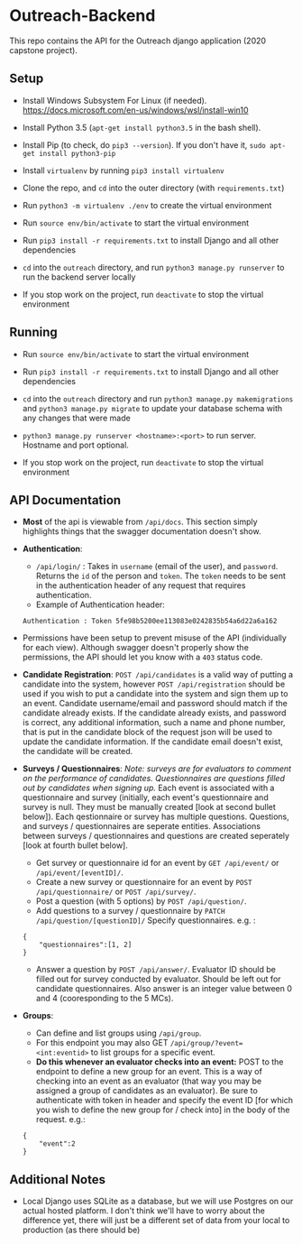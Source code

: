 # Outreach-Backend

This repo contains the API for the Outreach django application (2020 capstone project).

## Setup
+ Install Windows Subsystem For Linux (if needed).
https://docs.microsoft.com/en-us/windows/wsl/install-win10

+ Install Python 3.5 (`apt-get install python3.5` in the bash shell).

+ Install Pip (to check, do `pip3 --version`). If you don't have it, `sudo apt-get install python3-pip`

+ Install `virtualenv` by running `pip3 install virtualenv`

+ Clone the repo, and `cd` into the outer directory (with `requirements.txt`)

+ Run `python3 -m virtualenv ./env` to create the virtual environment

+ Run `source env/bin/activate` to start the virtual environment

+ Run `pip3 install -r requirements.txt` to install Django and all other dependencies

+ `cd` into the `outreach` directory, and run `python3 manage.py runserver` to run the backend server locally

+ If you stop work on the project, run `deactivate` to stop the virtual environment

## Running
+ Run `source env/bin/activate` to start the virtual environment

+ Run `pip3 install -r requirements.txt` to install Django and all other dependencies

+ `cd` into the `outreach` directory and run `python3 manage.py makemigrations` and `python3 manage.py migrate` to update your database schema with any changes that were made

+ `python3 manage.py runserver <hostname>:<port>` to run server. Hostname and port optional.

+ If you stop work on the project, run `deactivate` to stop the virtual environment

## API Documentation

+ **Most** of the api is viewable from `/api/docs`.  This section simply highlights things that the swagger documentation doesn't show.
+ **Authentication**:
    + ``/api/login/`` : Takes in ``username`` (email of the user), and ``password``.  Returns the ``id`` of the person and ``token``.  The ``token`` needs to be sent in the authentication header of any request that requires authentication.
    + Example of Authentication header: 
    ```
    Authentication : Token 5fe98b5200ee113083e0242835b54a6d22a6a162 
    ```
+ Permissions have been setup to prevent misuse of the API (individually for each view).  Although swagger doesn't properly show the permissions, the API should let you know with a ``403`` status code.
+ **Candidate Registration**: ``POST /api/candidates`` is a valid way of putting a candidate into the system, however ``POST /api/registration`` should be used if you wish to put a candidate into the system and sign them up to an event.  Candidate username/email and password should match if the candidate already exists.  If the candidate already exists, and password is correct, any additional information, such a name and phone number, that is put in the candidate block of the request json will be used to update the candidate information.  If the candidate email doesn't exist, the candidate will be created.
+ **Surveys / Questionnaires**: *Note: surveys are for evaluators to comment on the performance of candidates.  Questionnaires are questions filled out by candidates when signing up.*  Each event is associated with a questionnaire and survey (initially, each event's questionnaire and survey is null.  They must be manually created [look at second bullet below]).  Each qestionnaire or survey has multiple questions.  Questions, and surveys / questionnaires are seperate entities.  Associations between surveys / questionnaires and questions are created seperately [look at fourth bullet below].

    + Get survey or questionnaire id for an event by ```GET /api/event/``` or ```/api/event/[eventID]/```.
    + Create a new survey or questionnaire for an event by ```POST /api/questionnaire/``` or ```POST /api/survey/```.
    + Post a question (with  5 options) by ```POST /api/question/```.
    + Add questions to a survey / questionnaire by ```PATCH /api/question/[questionID]/``` Specify questionnaires. e.g. :
    ```
    {
        "questionnaires":[1, 2]
    }
    ```
    + Answer a question by ```POST /api/answer/```.  Evaluator ID should be filled out for survey conducted by evaluator.  Should be left out for candidate questionnaires.  Also answer is an integer value between 0 and 4 (cooresponding to the 5 MCs).
+ **Groups**:
    + Can define and list groups using ```/api/group```.
    + For this endpoint you may also GET ```/api/group/?event=<int:eventid>``` to list groups for a specific event.
    + **Do this whenever an evaluator checks into an event:** POST to the endpoint to define a new group for an event.  This is a way of checking into an event as an evaluator (that way you may be assigned a group of candidates as an evaluator).  Be sure to authenticate with token in header and specify the event ID [for which you wish to define the new group for / check into] in the body of the request. e.g.:
    ```
    {
        "event":2
    }
    ```

## Additional Notes
+ Local Django uses SQLite as a database, but we will use Postgres on our actual hosted platform. I don't think we'll have to worry about the difference yet, there will just be a different set of data from your local to production (as there should be)

